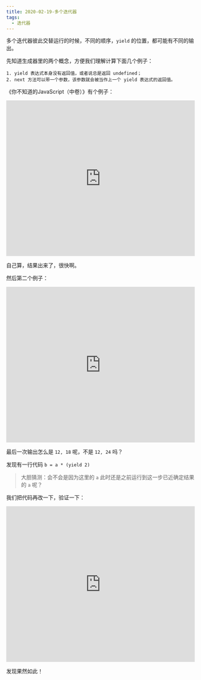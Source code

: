 ```yaml
---
title: 2020-02-19-多个迭代器
tags:
  - 迭代器
---
```


多个迭代器彼此交替运行的时候，不同的顺序，`yield` 的位置，都可能有不同的输出。

<!-- more -->

先知道生成器里的两个概念，方便我们理解计算下面几个例子：

	1. yield 表达式本身没有返回值，或者说总是返回 undefined；
	2. next 方法可以带一个参数，该参数就会被当作上一个 yield 表达式的返回值。

《你不知道的JavaScript（中卷）》有个例子：

<iframe height="415" style="width: 100%;" scrolling="no" title="多个生成器1" src="https://codepen.io/quietdw/embed/wvoeEgp?height=412&theme-id=light&default-tab=js,result" frameborder="no" loading="lazy" allowtransparency="true" allowfullscreen="true">
  See the Pen <a href='https://codepen.io/quietdw/pen/wvoeEgp'>多个生成器1</a> by jiang
  (<a href='https://codepen.io/quietdw'>@quietdw</a>) on <a href='https://codepen.io'>CodePen</a>.
</iframe>

自己算，结果出来了，很快啊。

然后第二个例子：

<iframe height="415" style="width: 100%;" scrolling="no" title="多个生成器2" src="https://codepen.io/quietdw/embed/yLVXxrd?height=416&theme-id=light&default-tab=js,result" frameborder="no" loading="lazy" allowtransparency="true" allowfullscreen="true">
  See the Pen <a href='https://codepen.io/quietdw/pen/yLVXxrd'>多个生成器2</a> by jiang
  (<a href='https://codepen.io/quietdw'>@quietdw</a>) on <a href='https://codepen.io'>CodePen</a>.
</iframe>

最后一次输出怎么是 `12, 18` 呢，不是 `12, 24` 吗？

发现有一行代码 `b = a * (yield 2)`

  > 大胆猜测：会不会是因为这里的 `a` 此时还是之前运行到这一步已近确定结果的 `a` 呢？

我们把代码再改一下，验证一下：

<iframe height="415" style="width: 100%;" scrolling="no" title="多个生成器3" src="https://codepen.io/quietdw/embed/XWNgxrX?height=411&theme-id=light&default-tab=js,result" frameborder="no" loading="lazy" allowtransparency="true" allowfullscreen="true">
  See the Pen <a href='https://codepen.io/quietdw/pen/XWNgxrX'>多个生成器3</a> by jiang
  (<a href='https://codepen.io/quietdw'>@quietdw</a>) on <a href='https://codepen.io'>CodePen</a>.
</iframe>

发现果然如此！









